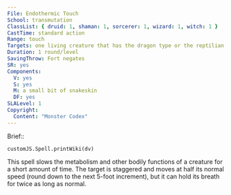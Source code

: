 ```yaml
---
File: Endothermic Touch
School: transmutation
ClassList: { druid: 1, shaman: 1, sorcerer: 1, wizard: 1, witch: 1 }
CastTime: standard action
Range: touch
Targets: one living creature that has the dragon type or the reptilian subtype
Duration: 1 round/level
SavingThrow: Fort negates
SR: yes
Components:
  V: yes
  S: yes
  M: a small bit of snakeskin
  DF: yes
SLALevel: 1
Copyright:
  Content: "Monster Codex"
---
```

Brief:: 

```dataviewjs
customJS.Spell.printWiki(dv)
```

This spell slows the metabolism and other bodily functions of a creature for a short amount of time. The target is staggered and moves at half its normal speed (round down to the next 5-foot increment), but it can hold its breath for twice as long as normal.
